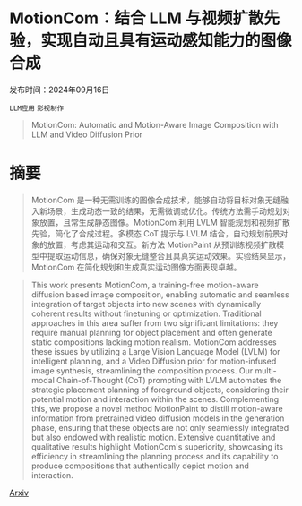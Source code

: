 # MotionCom：结合 LLM 与视频扩散先验，实现自动且具有运动感知能力的图像合成

发布时间：2024年09月16日

`LLM应用` `影视制作`

> MotionCom: Automatic and Motion-Aware Image Composition with LLM and Video Diffusion Prior

# 摘要

> MotionCom 是一种无需训练的图像合成技术，能够自动将目标对象无缝融入新场景，生成动态一致的结果，无需微调或优化。传统方法需手动规划对象放置，且常生成静态图像。MotionCom 利用 LVLM 智能规划和视频扩散先验，简化了合成过程。多模态 CoT 提示与 LVLM 结合，自动规划前景对象的放置，考虑其运动和交互。新方法 MotionPaint 从预训练视频扩散模型中提取运动信息，确保对象无缝整合且具真实运动效果。实验结果显示，MotionCom 在简化规划和生成真实运动图像方面表现卓越。

> This work presents MotionCom, a training-free motion-aware diffusion based image composition, enabling automatic and seamless integration of target objects into new scenes with dynamically coherent results without finetuning or optimization. Traditional approaches in this area suffer from two significant limitations: they require manual planning for object placement and often generate static compositions lacking motion realism. MotionCom addresses these issues by utilizing a Large Vision Language Model (LVLM) for intelligent planning, and a Video Diffusion prior for motion-infused image synthesis, streamlining the composition process. Our multi-modal Chain-of-Thought (CoT) prompting with LVLM automates the strategic placement planning of foreground objects, considering their potential motion and interaction within the scenes. Complementing this, we propose a novel method MotionPaint to distill motion-aware information from pretrained video diffusion models in the generation phase, ensuring that these objects are not only seamlessly integrated but also endowed with realistic motion. Extensive quantitative and qualitative results highlight MotionCom's superiority, showcasing its efficiency in streamlining the planning process and its capability to produce compositions that authentically depict motion and interaction.

[Arxiv](https://arxiv.org/abs/2409.10090)